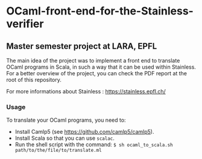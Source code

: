 # OCaml-front-end-for-the-Stainless-verifier
## Master semester project at LARA, EPFL

The main idea of the project was to implement a front end to translate OCaml programs in Scala, in such a way that it can be used within Stainless.
For a better overview of the project, you can check the PDF report at the root of this repository.

For more informations about Stainless : <https://stainless.epfl.ch/>

### Usage

To translate your OCaml programs, you need to: 
  * Install Camlp5 (see <https://github.com/camlp5/camlp5>).
  * Install Scala so that you can use `scalac`.
  * Run the shell script with the command: 
   ```$ sh ocaml_to_scala.sh path/to/the/file/to/translate.ml```
